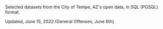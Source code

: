 Selected datasets from the City of Tempe, AZ's open data, in SQL (PGSQL) format.

Updated, June 15, 2022 (General Offenses, June 6th)

